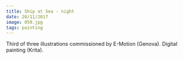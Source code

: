 ```yaml
---
title: Ship at Sea - night
date: 20/11/2017
image: 050.jpg
tags: painting
---
```


Third of three illustrations commissioned by E-Motion (Genova).
Digital painting (Krita).
